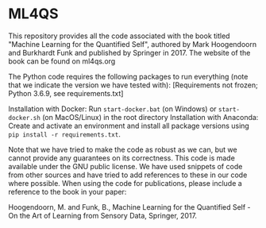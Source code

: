 # ML4QS

This repository provides all the code associated with the book titled "Machine Learning for the Quantified Self", authored by Mark Hoogendoorn and Burkhardt Funk and published by Springer in 2017. The website of the book can be found on ml4qs.org

The Python code requires the following packages to run everything (note that we indicate the version we have tested with):
[Requirements not frozen; Python 3.6.9, see requirements.txt]

Installation with Docker: Run `start-docker.bat` (on Windows) or `start-docker.sh` (on MacOS/Linux) in the root directory 
Installation with Anaconda: Create and activate an environment and install all package versions using `pip install -r requirements.txt`.

Note that we have tried to make the code as robust as we can, but we cannot provide any guarantees on its correctness. This code is made available under the GNU public license. We have used snippets of code from other sources and have tried to add references to these in our code where possible. When using the code for publications, please include a reference to the book in your paper:

Hoogendoorn, M. and Funk, B., Machine Learning for the Quantified Self - On the Art of Learning from Sensory Data, Springer, 2017.

